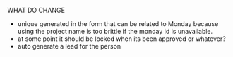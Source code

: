 WHAT DO CHANGE

- unique generated in the form that can be related to Monday because using the project name is too brittle if the monday id is unavailable.
- at some point it should be locked when its been approved or whatever?
- auto generate a lead for the person